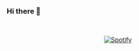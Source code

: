 ### Hi there 👋

&nbsp;<div align="center">
  [![Spotify](https://novatorem-a5dq-kohese.vercel.app/api/spotify)](https://open.spotify.com/user/x.lope)
</div>

<!--
**Kohese/Kohese** is a ✨ _special_ ✨ repository because its `README.md` (this file) appears on your GitHub profile.

Here are some ideas to get you started:

- 🔭 I’m currently working on ...
- 🌱 I’m currently learning ...
- 👯 I’m looking to collaborate on ...
- 🤔 I’m looking for help with ...
- 💬 Ask me about ...
- 📫 How to reach me: ...
- 😄 Pronouns: ...
- ⚡ Fun fact: ...
-->
